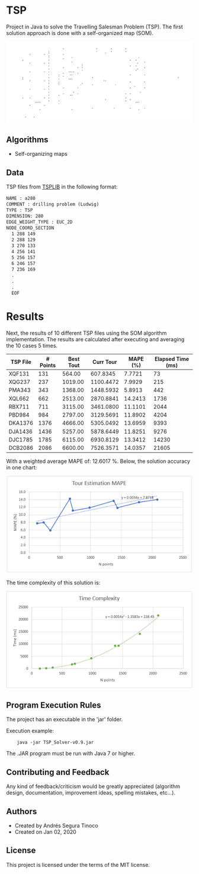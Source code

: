 # TSP
Project in Java to solve the Travelling Salesman Problem (TSP). The first solution approach is done with a self-organized map (SOM).

![som-xqf131 solution](https://raw.githubusercontent.com/ansegura7/TSP/master/images/som-xqf131.gif)

## Algorithms
- Self-organizing maps

## Data
TSP files from <a href="http://elib.zib.de/pub/mp-testdata/tsp/tsplib/tsp/index.html" target="_blank">TSPLIB</a> in the following format:

```
NAME : a280
COMMENT : drilling problem (Ludwig)
TYPE : TSP
DIMENSION: 280
EDGE_WEIGHT_TYPE : EUC_2D
NODE_COORD_SECTION
  1 288 149
  2 288 129
  3 270 133
  4 256 141
  5 256 157
  6 246 157
  7 236 169
  .
  .
  .
  EOF
```

# Results
Next, the results of 10 different TSP files using the SOM algorithm implementation. The results are calculated after executing and averaging the 10 cases 5 times.

| TSP File | # Points | Best Tout | Curr Tour | MAPE (%) | Elapsed Time (ms) |
| -- | -- | -- | -- | -- | -- |
| XQF131  | 131  |  564.00 | 607.8345  |  7.7721 |    73 |
| XQG237  | 237  | 1019.00 | 1100.4472 |  7.9929 |   215 |
| PMA343  | 343  | 1368.00 | 1448.5932 |  5.8913 |   442 |
| XQL662  | 662  | 2513.00 | 2870.8841 | 14.2413 |  1736 |
| RBX711  | 711  | 3115.00 | 3461.0800 | 11.1101 |  2044 |
| PBD984  | 984  | 2797.00 | 3129.5691 | 11.8902 |  4204 |
| DKA1376 | 1376 | 4666.00 | 5305.0492 | 13.6959 |  9393 |
| DJA1436 | 1436 | 5257.00 | 5878.6449 | 11.8251 |  9276 |
| DJC1785 | 1785 | 6115.00 | 6930.8129 | 13.3412 | 14230 |
| DCB2086 | 2086 | 6600.00 | 7526.3571 | 14.0357 | 21605 |

With a weighted average MAPE of: 12.6017 %. Below, the solution accuracy in one chart:

![solution accuracy](https://raw.githubusercontent.com/ansegura7/TSP/master/images/results1.PNG)

The time complexity of this solution is:

![time complexity](https://raw.githubusercontent.com/ansegura7/TSP/master/images/results2.PNG)

## Program Execution Rules
The project has an executable in the 'jar' folder.

Execution example:
``` console
    java -jar TSP_Solver-v0.9.jar
```
The .JAR program must be run with Java 7 or higher.

## Contributing and Feedback
Any kind of feedback/criticism would be greatly appreciated (algorithm design, documentation, improvement ideas, spelling mistakes, etc...).

## Authors
- Created by Andrés Segura Tinoco
- Created on Jan 02, 2020

## License
This project is licensed under the terms of the MIT license.
